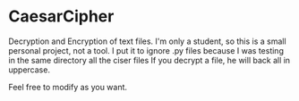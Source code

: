 # CaesarCipher
Decryption and Encryption of text files. I'm only a student, so this is a small personal project, not a tool. I put it to ignore .py files because I was testing in the same directory all the ciser files If you decrypt a file, he will back all in uppercase.

Feel free to modify as you want.
